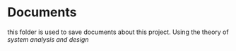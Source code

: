 # Documents

this folder is used to save documents about this project. Using the theory of *system analysis and design*
